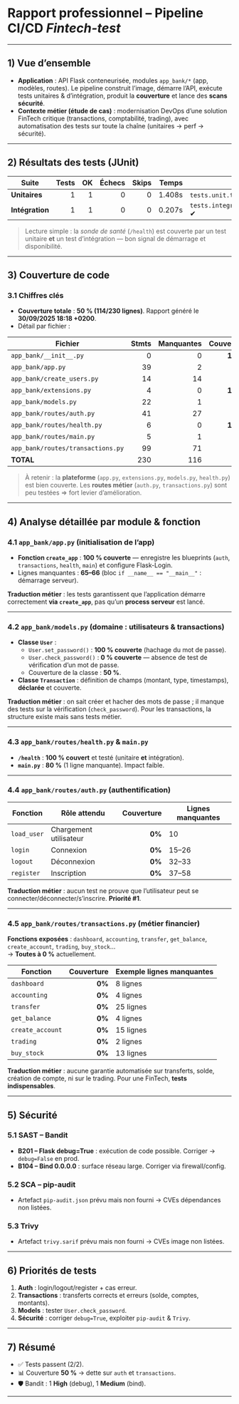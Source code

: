 
# Rapport professionnel – Pipeline CI/CD *Fintech-test*  

---

## 1) Vue d’ensemble

- **Application** : API Flask conteneurisée, modules `app_bank/*` (app, modèles, routes). Le pipeline construit l’image, démarre l’API, exécute tests unitaires & d’intégration, produit la **couverture** et lance des **scans sécurité**.  
- **Contexte métier (étude de cas)** : modernisation DevOps d’une solution FinTech critique (transactions, comptabilité, trading), avec automatisation des tests sur toute la chaîne (unitaires → perf → sécurité).

---

## 2) Résultats des tests (JUnit)

| Suite | Tests | OK | Échecs | Skips | Temps | Détails |
|---|---:|---:|---:|---:|---:|---|
| **Unitaires** | 1 | 1 | 0 | 0 | 1.408s | `tests.unit.test_health::test_health_ok` ✔︎ |
| **Intégration** | 1 | 1 | 0 | 0 | 0.207s | `tests.integration.test_transactions_api::test_health_endpoint` ✔︎ |

> Lecture simple : la *sonde de santé* (`/health`) est couverte par un test unitaire **et** un test d’intégration — bon signal de démarrage et disponibilité.

---

## 3) Couverture de code

### 3.1 Chiffres clés

- **Couverture totale** : **50 % (114/230 lignes)**. Rapport généré le **30/09/2025 18:18 +0200**.  
- Détail par fichier :

| Fichier | Stmts | Manquantes | Couverture |
|---|---:|---:|---:|
| `app_bank/__init__.py` | 0 | 0 | **100%** |
| `app_bank/app.py` | 39 | 2 | **95%** |
| `app_bank/create_users.py` | 14 | 14 | **0%** |
| `app_bank/extensions.py` | 4 | 0 | **100%** |
| `app_bank/models.py` | 22 | 1 | **95%** |
| `app_bank/routes/auth.py` | 41 | 27 | **34%** |
| `app_bank/routes/health.py` | 6 | 0 | **100%** |
| `app_bank/routes/main.py` | 5 | 1 | **80%** |
| `app_bank/routes/transactions.py` | 99 | 71 | **28%** |
| **TOTAL** | 230 | 116 | **50%** |  

> À retenir : la **plateforme** (`app.py`, `extensions.py`, `models.py`, `health.py`) est bien couverte. Les **routes métier** (`auth.py`, `transactions.py`) sont peu testées ⇒ fort levier d’amélioration.

---

## 4) Analyse détaillée **par module & fonction**

### 4.1 `app_bank/app.py` (initialisation de l’app)

- **Fonction `create_app`** : **100 % couverte** — enregistre les blueprints (`auth`, `transactions`, `health`, `main`) et configure Flask-Login.  
- Lignes manquantes : **65–66** (bloc `if __name__ == "__main__"` : démarrage serveur).

**Traduction métier** : les tests garantissent que l’application démarre correctement **via `create_app`**, pas qu’un **process serveur** est lancé.

---

### 4.2 `app_bank/models.py` (domaine : utilisateurs & transactions)

- **Classe `User`** :  
  - `User.set_password()` : **100 % couverte** (hachage du mot de passe).  
  - `User.check_password()` : **0 % couverte** — absence de test de vérification d’un mot de passe.  
  - Couverture de la classe : **50 %**.  
- **Classe `Transaction`** : définition de champs (montant, type, timestamps), **déclarée** et couverte.

**Traduction métier** : on sait créer et hacher des mots de passe ; il manque des tests sur la vérification (`check_password`). Pour les transactions, la structure existe mais sans tests métier.

---

### 4.3 `app_bank/routes/health.py` & `main.py`

- **`/health`** : **100 % couvert** et testé (unitaire **et** intégration).  
- **`main.py`** : **80 %** (1 ligne manquante). Impact faible.

---

### 4.4 `app_bank/routes/auth.py` (authentification)

| Fonction | Rôle attendu | Couverture | Lignes manquantes |
|---|---|---:|---|
| `load_user` | Chargement utilisateur | **0%** | 10 |
| `login` | Connexion | **0%** | 15–26 |
| `logout` | Déconnexion | **0%** | 32–33 |
| `register` | Inscription | **0%** | 37–58 |

**Traduction métier** : aucun test ne prouve que l’utilisateur peut se connecter/déconnecter/s’inscrire. **Priorité #1**.

---

### 4.5 `app_bank/routes/transactions.py` (métier financier)

**Fonctions exposées** : `dashboard`, `accounting`, `transfer`, `get_balance`, `create_account`, `trading`, `buy_stock`…  
→ **Toutes à 0 %** actuellement.

| Fonction | Couverture | Exemple lignes manquantes |
|---|---:|---|
| `dashboard` | **0%** | 8 lignes |
| `accounting` | **0%** | 4 lignes |
| `transfer` | **0%** | 25 lignes |
| `get_balance` | **0%** | 4 lignes |
| `create_account` | **0%** | 15 lignes |
| `trading` | **0%** | 2 lignes |
| `buy_stock` | **0%** | 13 lignes |

**Traduction métier** : aucune garantie automatisée sur transferts, solde, création de compte, ni sur le trading. Pour une FinTech, **tests indispensables**.

---

## 5) Sécurité

### 5.1 SAST – Bandit

- **B201 – Flask debug=True** : exécution de code possible. Corriger → `debug=False` en prod.  
- **B104 – Bind 0.0.0.0** : surface réseau large. Corriger via firewall/config.

### 5.2 SCA – pip-audit

- Artefact `pip-audit.json` prévu mais non fourni → CVEs dépendances non listées.

### 5.3 Trivy

- Artefact `trivy.sarif` prévu mais non fourni → CVEs image non listées.

---

## 6) Priorités de tests

1. **Auth** : login/logout/register + cas erreur.  
2. **Transactions** : transferts corrects et erreurs (solde, comptes, montants).  
3. **Models** : tester `User.check_password`.  
4. **Sécurité** : corriger `debug=True`, exploiter `pip-audit` & `Trivy`.

---

## 7) Résumé

- ✅ Tests passent (2/2).  
- 📊 Couverture **50 %** → dette sur `auth` et `transactions`.  
- 🛡️ Bandit : 1 **High** (debug), 1 **Medium** (bind).  

---
